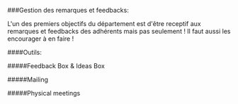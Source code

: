 ###Gestion des remarques et feedbacks:

L'un des premiers objectifs du département est d'être receptif aux remarques et feedbacks des adhérents mais pas seulement ! Il faut aussi les encourager à en faire !

####Outils:


#####Feedback Box & Ideas Box

#####Mailing

#####Physical meetings
